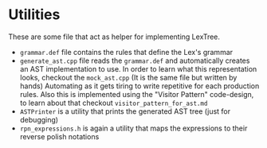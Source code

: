 # Utilities

These are some file that act as helper for implementing LexTree.

- `grammar.def` file contains the rules that define the Lex's grammar
- `generate_ast.cpp` file reads the `grammar.def` and automatically creates an AST implementation to use. In order to learn what this representation looks, checkout the `mock_ast.cpp` (It is the same file but written by hands) Automating as it gets tiring to write repetitive for each production rules. Also this is implemented using the "Visitor Pattern" code-design, to learn about that checkout `visitor_pattern_for_ast.md`
- `ASTPrinter` is a utility that prints the generated AST tree (just for debugging)
- `rpn_expressions.h` is again a utility that maps the expressions to their reverse polish notations